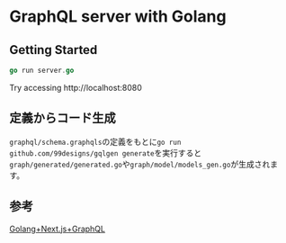 # GraphQL server with Golang

## Getting Started

```go
go run server.go
```

Try accessing http://localhost:8080

## 定義からコード生成

`graphql/schema.graphqls`の定義をもとに`go run github.com/99designs/gqlgen generate`を実行すると  
`graph/generated/generated.go`や`graph/model/models_gen.go`が生成されます。

## 参考

[Golang+Next.js+GraphQL](https://zenn.dev/akino/articles/a26bcf3ad2bba8)
